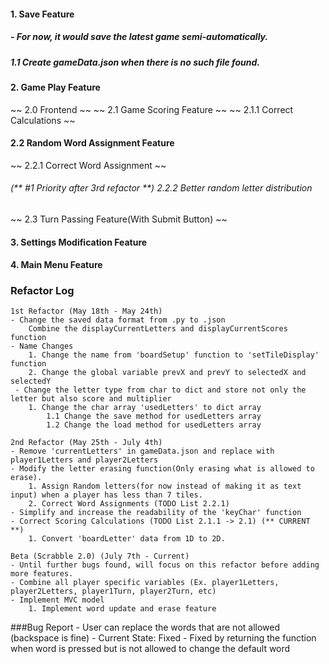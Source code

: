 #### 1. Save Feature
##### - For now, it would save the latest game semi-automatically.
##### 1.1 Create gameData.json when there is no such file found. 
#### 2. Game Play Feature
~~ 2.0 Frontend ~~
~~ 2.1 Game Scoring Feature ~~
~~ 2.1.1 Correct Calculations ~~
#### 2.2 Random Word Assignment Feature 
~~ 2.2.1 Correct Word Assignment ~~
###### (** #1 Priority after 3rd refactor **) 2.2.2 Better random letter distribution
~~ 2.3 Turn Passing Feature(With Submit Button) ~~
#### 3. Settings Modification Feature
#### 4. Main Menu Feature


### Refactor Log
	1st Refactor (May 18th - May 24th)
	- Change the saved data format from .py to .json
		Combine the displayCurrentLetters and displayCurrentScores function
	- Name Changes
		1. Change the name from 'boardSetup' function to 'setTileDisplay' function
		2. Change the global variable prevX and prevY to selectedX and selectedY
	 - Change the letter type from char to dict and store not only the letter but also score and multiplier
		1. Change the char array 'usedLetters' to dict array
		 	1.1 Change the save method for usedLetters array
			1.2 Change the load method for usedLetters array

	2nd Refactor (May 25th - July 4th)
	- Remove 'currentLetters' in gameData.json and replace with player1Letters and player2Letters
	- Modify the letter erasing function(Only erasing what is allowed to erase). 
		1. Assign Random letters(for now instead of making it as text input) when a player has less than 7 tiles. 
		2. Correct Word Assignments (TODO List 2.2.1) 
	- Simplify and increase the readability of the 'keyChar' function 
	- Correct Scoring Calculations (TODO List 2.1.1 -> 2.1) (** CURRENT **)
		1. Convert 'boardLetter' data from 1D to 2D. 

	Beta (Scrabble 2.0) (July 7th - Current)
	- Until further bugs found, will focus on this refactor before adding more features.  
	- Combine all player specific variables (Ex. player1Letters, player2Letters, player1Turn, player2Turn, etc)
	- Implement MVC model
		1. Implement word update and erase feature 
	


###Bug Report
	- User can replace the words that are not allowed (backspace is fine) 
		- Current State: Fixed
		- Fixed by returning the function when word is pressed but is not allowed to change the default word

